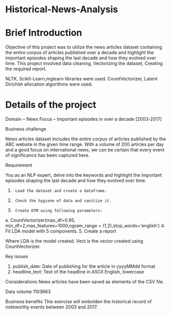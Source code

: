 # Historical-News-Analysis
# Brief Introduction

Objective of this project was to utilize the news articles dataset containing the entire corpus of articles published over a decade and highlight the important episodes shaping the last decade and how they evolved over time. 
This project involved data cleaning, Vectorizing the dataset, Creating the required report.

NLTK, Scikit-Learn,mglearn libraries were used.
CountVectorizer, Latent Dirichlet allocation algorithms were used.

# Details of the project

Domain – News
Focus – Important episodes in over a decade [2003-2017]
 
Business challenge
 
News articles dataset includes the entire corpus of articles published by the ABC website in the given time range. With a volume of 200 articles per day and a good focus on international news, we can be certain that every event of significance has been captured here.

Requirement

You as an NLP expert, delve into the keywords and highlight the important episodes shaping the last decade and how they evolved over time. 

1.      Load the dataset and create a dataframe.
2.      Check the hygiene of data and sanitize it.
3.      Create DTM using following parameters:
a.      CountVectorizer(max_df=0.95, min_df=2,max_features=1000,ngram_range = (1,2),stop_words='english')
4.      Fit  LDA model with 5 components.
5.      Create a report

Where LDA is the model created.
Vect is the vector created using CountVectorizer.

Key issues
1)    publish_date: Date of publishing for the article in yyyyMMdd format
2)    headline_text: Text of the headline in ASCII English, lowercase

Considerations
News articles have been saved as elements of the CSV file.

Data volume
1103663

Business benefits
This exercise will embolden the historical record of noteworthy events between 2003 and 2017.  
